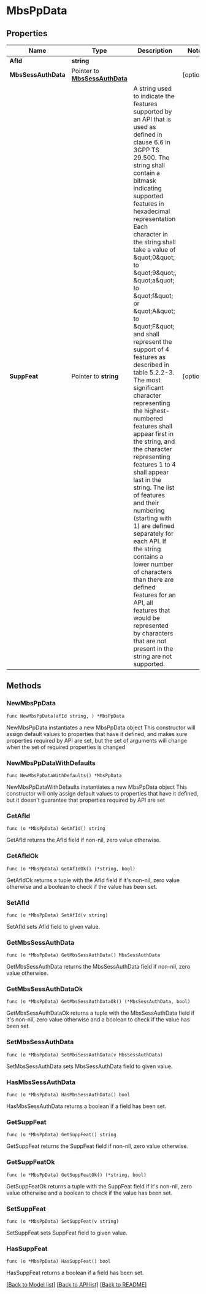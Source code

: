 # MbsPpData

## Properties

Name | Type | Description | Notes
------------ | ------------- | ------------- | -------------
**AfId** | **string** |  | 
**MbsSessAuthData** | Pointer to [**MbsSessAuthData**](MbsSessAuthData.md) |  | [optional] 
**SuppFeat** | Pointer to **string** | A string used to indicate the features supported by an API that is used as defined in clause  6.6 in 3GPP TS 29.500. The string shall contain a bitmask indicating supported features in  hexadecimal representation Each character in the string shall take a value of \&quot;0\&quot; to \&quot;9\&quot;,  \&quot;a\&quot; to \&quot;f\&quot; or \&quot;A\&quot; to \&quot;F\&quot; and shall represent the support of 4 features as described in  table 5.2.2-3. The most significant character representing the highest-numbered features shall  appear first in the string, and the character representing features 1 to 4 shall appear last  in the string. The list of features and their numbering (starting with 1) are defined  separately for each API. If the string contains a lower number of characters than there are  defined features for an API, all features that would be represented by characters that are not  present in the string are not supported.  | [optional] 

## Methods

### NewMbsPpData

`func NewMbsPpData(afId string, ) *MbsPpData`

NewMbsPpData instantiates a new MbsPpData object
This constructor will assign default values to properties that have it defined,
and makes sure properties required by API are set, but the set of arguments
will change when the set of required properties is changed

### NewMbsPpDataWithDefaults

`func NewMbsPpDataWithDefaults() *MbsPpData`

NewMbsPpDataWithDefaults instantiates a new MbsPpData object
This constructor will only assign default values to properties that have it defined,
but it doesn't guarantee that properties required by API are set

### GetAfId

`func (o *MbsPpData) GetAfId() string`

GetAfId returns the AfId field if non-nil, zero value otherwise.

### GetAfIdOk

`func (o *MbsPpData) GetAfIdOk() (*string, bool)`

GetAfIdOk returns a tuple with the AfId field if it's non-nil, zero value otherwise
and a boolean to check if the value has been set.

### SetAfId

`func (o *MbsPpData) SetAfId(v string)`

SetAfId sets AfId field to given value.


### GetMbsSessAuthData

`func (o *MbsPpData) GetMbsSessAuthData() MbsSessAuthData`

GetMbsSessAuthData returns the MbsSessAuthData field if non-nil, zero value otherwise.

### GetMbsSessAuthDataOk

`func (o *MbsPpData) GetMbsSessAuthDataOk() (*MbsSessAuthData, bool)`

GetMbsSessAuthDataOk returns a tuple with the MbsSessAuthData field if it's non-nil, zero value otherwise
and a boolean to check if the value has been set.

### SetMbsSessAuthData

`func (o *MbsPpData) SetMbsSessAuthData(v MbsSessAuthData)`

SetMbsSessAuthData sets MbsSessAuthData field to given value.

### HasMbsSessAuthData

`func (o *MbsPpData) HasMbsSessAuthData() bool`

HasMbsSessAuthData returns a boolean if a field has been set.

### GetSuppFeat

`func (o *MbsPpData) GetSuppFeat() string`

GetSuppFeat returns the SuppFeat field if non-nil, zero value otherwise.

### GetSuppFeatOk

`func (o *MbsPpData) GetSuppFeatOk() (*string, bool)`

GetSuppFeatOk returns a tuple with the SuppFeat field if it's non-nil, zero value otherwise
and a boolean to check if the value has been set.

### SetSuppFeat

`func (o *MbsPpData) SetSuppFeat(v string)`

SetSuppFeat sets SuppFeat field to given value.

### HasSuppFeat

`func (o *MbsPpData) HasSuppFeat() bool`

HasSuppFeat returns a boolean if a field has been set.


[[Back to Model list]](../README.md#documentation-for-models) [[Back to API list]](../README.md#documentation-for-api-endpoints) [[Back to README]](../README.md)



